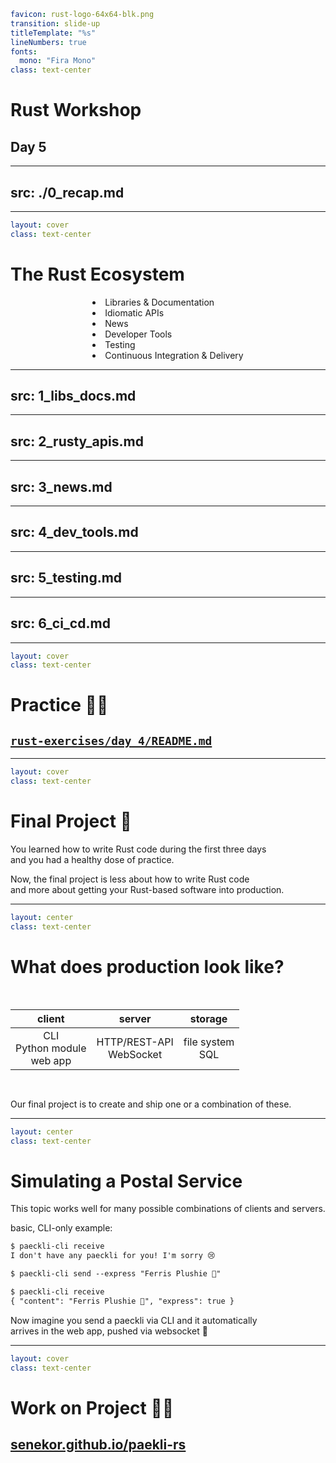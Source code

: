 ```yaml
favicon: rust-logo-64x64-blk.png
transition: slide-up
titleTemplate: "%s"
lineNumbers: true
fonts:
  mono: "Fira Mono"
class: text-center
```

# Rust Workshop

## Day 5

---
src: ./0_recap.md
---

---

```yaml
layout: cover
class: text-center
```

# The Rust Ecosystem

<div></div>

<div style="display: flex">
  <div style="flex-grow: 1"></div>
  <div style="text-align: left">
    <li>Libraries & Documentation</li>
    <li>Idiomatic APIs</li>
    <li>News</li>
    <li>Developer Tools</li>
    <li>Testing</li>
    <li>Continuous Integration & Delivery</li>
  </div>
  <div style="flex-grow: 1"></div>
</div>

<Nr />

---
src: 1_libs_docs.md
---

---
src: 2_rusty_apis.md
---

---
src: 3_news.md
---

---
src: 4_dev_tools.md
---

---
src: 5_testing.md
---

---
src: 6_ci_cd.md
---

---

```yaml
layout: cover
class: text-center
```

# Practice 🧑‍💻

## [`rust-exercises/day_4/README.md`](https://github.com/senekor/rust-exercises/blob/main/day_4/README.md#day-4)

<Nr />

---

```yaml
layout: cover
class: text-center
```

# Final Project 🚀

<div></div>

You learned how to write Rust code during the first three days\
and you had a healthy dose of practice.

Now, the final project is less about how to write Rust code\
and more about getting your Rust-based software into production.

<Nr />

---

```yaml
layout: center
class: text-center
```

# What does production look like?

<div style="height: 16px"></div>

|        client         |                server                | storage |
| :-------------------: | :----------------------------------: | :---: |
| CLI<br/>Python module<br/>web app | HTTP/REST-API<br/>WebSocket | file system<br/>SQL |

<!-- future idea: add tauri -->

<div style="height: 16px"></div>

Our final project is to create and ship one or a combination of these.

<Nr />

---

```yaml
layout: center
class: text-center
```

# Simulating a Postal Service

This topic works well for many possible combinations of clients and servers.

basic, CLI-only example:

```txt {lines: false}
$ paeckli-cli receive
I don't have any paeckli for you! I'm sorry 😢

$ paeckli-cli send --express "Ferris Plushie 🦀"

$ paeckli-cli receive
{ "content": "Ferris Plushie 🦀", "express": true }
```

Now imagine you send a paeckli via CLI and it automatically\
arrives in the web app, pushed via websocket 🤯

<Nr />

---

```yaml
layout: cover
class: text-center
```

# Work on Project 🧑‍💻

## [senekor.github.io/paekli-rs](https://senekor.github.io/paekli-rs)

<Nr />
